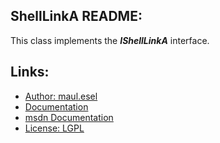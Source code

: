 ## ShellLinkA README:
This class implements the ***IShellLinkA*** interface.

## Links:
* [Author: maul.esel](https://github.com/maul-esel)
* [Documentation](http://maul-esel.github.com/COM-Classes/master/ShellLinkA)
* [msdn Documentation](http://msdn.microsoft.com/en-us/library/windows/desktop/bb774950)
* [License: LGPL](http://www.gnu.org/licenses/lgpl-2.1.txt)